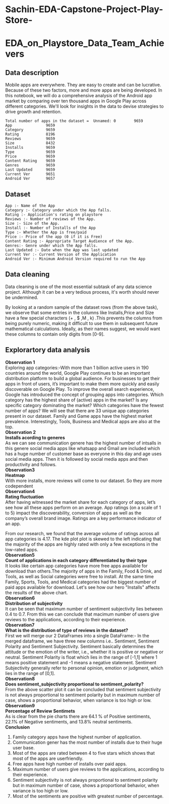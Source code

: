 # Sachin-EDA-Capstone-Project-Play-Store-
# EDA_on_Playstore_Data_Team_Achievers
## Data description
Mobile apps are everywhere. They are easy to create and can be lucrative. Because of these two factors, more and more apps are being developed. In this notebook, we will do a comprehensive analysis of the Android app market by comparing over ten thousand apps in Google Play across different categories. We'll look for insights in the data to devise strategies to drive growth and retention.
```
Total number of apps in the dataset =  Unnamed: 0        9659
App               9659
Category          9659
Rating            8196
Reviews           9659
Size              8432
Installs          9659
Type              9659
Price             9659
Content Rating    9659
Genres            9659
Last Updated      9659
Current Ver       9651
Android Ver       9657
```
## Dataset
```
App :- Name of the App
Category :- Category under which the App falls.
Rating :- Application's rating on playstore
Reviews :- Number of reviews of the App.
Size :- Size of the App.
Install :- Number of Installs of the App
Type :- Whether the App is free/paid
Price :- Price of the app (0 if it is Free)
Content Rating :- Appropriate Target Audience of the App.
Genres:- Genre under which the App falls.
Last Updated :- Date when the App was last updated
Current Ver :- Current Version of the Application
Android Ver :- Minimum Android Version required to run the App
```
## Data cleaning

Data cleaning is one of the most essential subtask of any data science project. Although it can be a very tedious process, it's worth should never be undermined.

By looking at a random sample of the dataset rows (from the above task), we observe that some entries in the columns like Installs,Price and Size have a few special characters (+ , $ ,M , k) .This prevents the columns from being purely numeric, making it difficult to use them in subsequent future mathematical calculations. Ideally, as their names suggest, we would want these columns to contain only digits from [0-9].
## Explorartory data analysis

**Observation 1**<br>
Exploring app categories:-With more than 1 billion active users in 190 countries around the world, Google Play continues to be an important distribution platform to build a global audience. For businesses to get their apps in front of users, it’s important to make them more quickly and easily discoverable on Google Play. To improve the overall search experience, Google has introduced the concept of grouping apps into categories. Which category has the highest share of (active) apps in the market? Is any specific category dominating the market? Which categories have the fewest number of apps? We will see that there are 33 unique app categories present in our dataset. Family and Game apps have the highest market prevalence. Interestingly, Tools, Business and Medical apps are also at the top.<br>
**Observation 2**<br>
**Installs acording to generes**<br>
As we can see communication genere has the highest number of intsalls in this genere social media apps like whatsapp and Gmail are included which has a huge number of customer base as everyone in this day and age uses social media apps.
Then it is followed by social media apps and then productivity and follows.<br>
**Observation3**<br>
**Heatmap**<br>
With more installs, more reviews will come to our dataset. So they are more codependent<br>
**Observation4**<br>
**Rating fluctuation**<br>
After having witnessed the market share for each category of apps, let’s see how all these apps perform on an average. App ratings (on a scale of 1 to 5) impact the discoverability, conversion of apps as well as the company’s overall brand image. Ratings are a key performance indicator of an app.

From our research, we found that the average volume of ratings across all app categories is 4.17. The kde plot plot is skewed to the left indicating that the majority of the apps are highly rated with only a few exceptions in the low-rated apps.<br>
**Observation5**<br>
**Count of applications in each category differentiated by their type**<br>
It looks like certain app categories have more free apps available for download than others.The majority of apps in the Family, Food & Drink, and Tools, as well as Social categories were free to install.
At the same time Family, Sports, Tools, and Medical categories had the biggest number of paid apps available for download.
Let's see how our hero "Installs" affects the results of the above chart.<br>
**Observation6**<br>
**Distribution of subjectivity**<br>
It can be seen that maximum number of sentiment subjectivity lies between 0.4 to 0.7. From this we can conclude that macimum number of users give reviews to the applications, according to their experience.<br>
**Observation7**<br>
**What is the distribution of type of reviews in the dataset?**<br>
First we will merge our 2 DataFrames into a single DataFrame:- In the merged dataframe, we have three new columns i.e.. Sentiment, Sentiment Polarity and Sentiment Subjectivity. Sentiment basically determines the attitude or the emotion of the writer, i.e., whether it is positive or negative or neutral. Sentiment Polarity is float which lies in the range of [-1,1] where 1 means positive statement and -1 means a negative statement. Sentiment Subjectivity generally refer to personal opinion, emotion or judgment, which lies in the range of [0,1].<br>
**Observation8**<br>
**Does sentiment_subjectivity proportional to sentiment_polarity?**<br>
From the above scatter plot it can be concluded that sentiment subjectivity is not always proportional to sentiment polarity but in maximum number of case, shows a proportional behavior, when variance is too high or low.<br>
**Observation9**<br>
**Percentage of Review Sentimets**<br>
As is clear from the pie charts there are 64.1 % of Positive sentiments, 22.1% of Negative sentiments, and 13.8% neutral sentiments.<br>
**Conclusion**<br>
<ol>
  <li>Family category apps have the highest number of application.</li>
  <li>Communication gener has the most number of installs due to their huge user base.</li>
  <li>Most of the apps are rated between 4 to five stars which shows that most of the apps are userfriendly.</li>
  <li>Free apps have high number of installs over paid apps.</li>
  <li>Maximum number of users give reviews to the applications, according to their experience.</li>
  <li>Sentiment subjectivity is not always proportional to sentiment polarity but in maximum number of case, shows a proportional behavior, when variance is too high or low.</li>
  <li>Most of the sentiments are positive with greatest number of percentage.</li>













